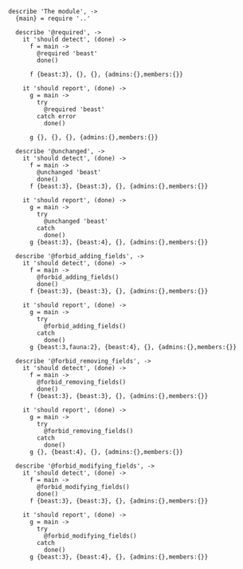     describe 'The module', ->
      {main} = require '..'

      describe '@required', ->
        it 'should detect', (done) ->
          f = main ->
            @required 'beast'
            done()

          f {beast:3}, {}, {}, {admins:{},members:{}}

        it 'should report', (done) ->
          g = main ->
            try
              @required 'beast'
            catch error
              done()

          g {}, {}, {}, {admins:{},members:{}}

      describe '@unchanged', ->
        it 'should detect', (done) ->
          f = main ->
            @unchanged 'beast'
            done()
          f {beast:3}, {beast:3}, {}, {admins:{},members:{}}

        it 'should report', (done) ->
          g = main ->
            try
              @unchanged 'beast'
            catch
              done()
          g {beast:3}, {beast:4}, {}, {admins:{},members:{}}

      describe '@forbid_adding_fields', ->
        it 'should detect', (done) ->
          f = main ->
            @forbid_adding_fields()
            done()
          f {beast:3}, {beast:3}, {}, {admins:{},members:{}}

        it 'should report', (done) ->
          g = main ->
            try
              @forbid_adding_fields()
            catch
              done()
          g {beast:3,fauna:2}, {beast:4}, {}, {admins:{},members:{}}

      describe '@forbid_removing_fields', ->
        it 'should detect', (done) ->
          f = main ->
            @forbid_removing_fields()
            done()
          f {beast:3}, {beast:3}, {}, {admins:{},members:{}}

        it 'should report', (done) ->
          g = main ->
            try
              @forbid_removing_fields()
            catch
              done()
          g {}, {beast:4}, {}, {admins:{},members:{}}

      describe '@forbid_modifying_fields', ->
        it 'should detect', (done) ->
          f = main ->
            @forbid_modifying_fields()
            done()
          f {beast:3}, {beast:3}, {}, {admins:{},members:{}}

        it 'should report', (done) ->
          g = main ->
            try
              @forbid_modifying_fields()
            catch
              done()
          g {beast:3}, {beast:4}, {}, {admins:{},members:{}}
